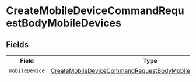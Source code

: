 # CreateMobileDeviceCommandRequestBodyMobileDevices


## Fields

| Field                                                                                                                                                     | Type                                                                                                                                                      | Required                                                                                                                                                  | Description                                                                                                                                               |
| --------------------------------------------------------------------------------------------------------------------------------------------------------- | --------------------------------------------------------------------------------------------------------------------------------------------------------- | --------------------------------------------------------------------------------------------------------------------------------------------------------- | --------------------------------------------------------------------------------------------------------------------------------------------------------- |
| `mobileDevice`                                                                                                                                            | [CreateMobileDeviceCommandRequestBodyMobileDevicesMobileDevice](../../models/operations/createmobiledevicecommandrequestbodymobiledevicesmobiledevice.md) | :heavy_minus_sign:                                                                                                                                        | N/A                                                                                                                                                       |
